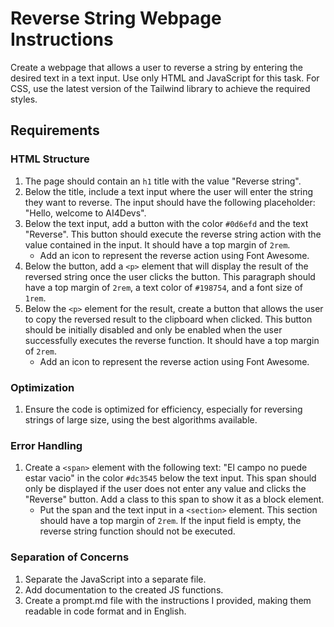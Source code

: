 # Reverse String Webpage Instructions

Create a webpage that allows a user to reverse a string by entering the desired text in a text input. Use only HTML and JavaScript for this task. For CSS, use the latest version of the Tailwind library to achieve the required styles.

## Requirements

### HTML Structure

1. The page should contain an `h1` title with the value "Reverse string".
2. Below the title, include a text input where the user will enter the string they want to reverse. The input should have the following placeholder: "Hello, welcome to AI4Devs".
3. Below the text input, add a button with the color `#0d6efd` and the text "Reverse". This button should execute the reverse string action with the value contained in the input. It should have a top margin of `2rem`.
   - Add an icon to represent the reverse action using Font Awesome.
4. Below the button, add a `<p>` element that will display the result of the reversed string once the user clicks the button. This paragraph should have a top margin of `2rem`, a text color of `#198754`, and a font size of `1rem`.
5. Below the `<p>` element for the result, create a button that allows the user to copy the reversed result to the clipboard when clicked. This button should be initially disabled and only be enabled when the user successfully executes the reverse function. It should have a top margin of `2rem`.
   - Add an icon to represent the reverse action using Font Awesome.

### Optimization

1. Ensure the code is optimized for efficiency, especially for reversing strings of large size, using the best algorithms available.

### Error Handling

1. Create a `<span>` element with the following text: "El campo no puede estar vacio" in the color `#dc3545` below the text input. This span should only be displayed if the user does not enter any value and clicks the "Reverse" button. Add a class to this span to show it as a block element.
   - Put the span and the text input in a `<section>` element. This section should have a top margin of `2rem`. If the input field is empty, the reverse string function should not be executed.

### Separation of Concerns

1. Separate the JavaScript into a separate file.
2. Add documentation to the created JS functions.
3. Create a prompt.md file with the instructions I provided, making them readable in code format and in English.
